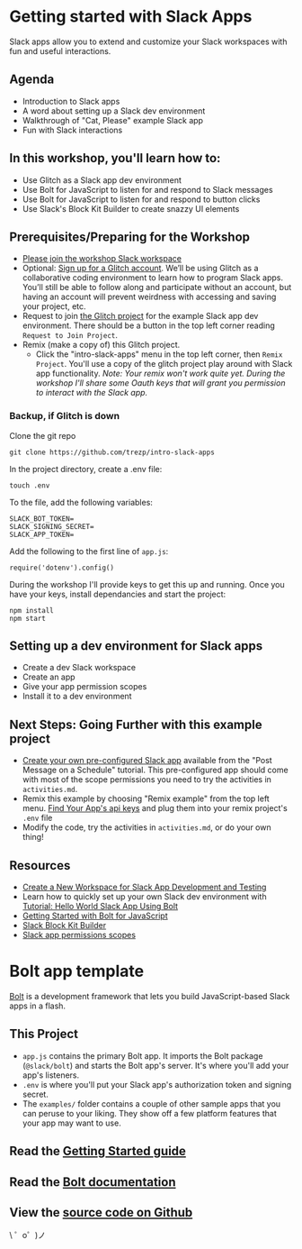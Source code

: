 # Getting started with Slack Apps 
Slack apps allow you to extend and customize your Slack workspaces with fun and useful interactions.

## Agenda
- Introduction to Slack apps 
- A word about setting up a Slack dev environment 
- Walkthrough of "Cat, Please" example Slack app 
- Fun with Slack interactions

## In this workshop, you'll learn how to:  
- Use Glitch as a Slack app dev environment
- Use Bolt for JavaScript to listen for and respond to Slack messages 
- Use Bolt for JavaScript to listen for and respond to button clicks 
- Use Slack's Block Kit Builder to create snazzy UI elements 

## Prerequisites/Preparing for the Workshop  
- [Please join the workshop Slack workspace](https://join.slack.com/t/slack-apps-yay/shared_invite/zt-wh8wk9d1-hYS9m_QOkilnjdHzEa8sIQht)
- Optional: [Sign up for a Glitch account](https://glitch.com/). We’ll be using Glitch as a collaborative coding environment to learn how to program Slack apps. You’ll still be able to follow along
and participate without an account, but having an account will prevent weirdness with accessing and saving your project, etc.
- Request to join [the Glitch project](https://glitch.com/edit/#!/intro-slack-apps) for the example Slack app dev environment. There
should be a button in the top left corner reading `Request to Join Project`.
- Remix (make a copy of) this Glitch project. 
  - Click the "intro-slack-apps" menu in the top left corner, then `Remix Project`. You'll use a copy of the glitch project
  play around with Slack app functionality. _Note: Your remix won't work quite yet. During the workshop I'll share some
  Oauth keys that will grant you permission to interact with the Slack app._

### Backup, if Glitch is down 
Clone the git repo 

```
git clone https://github.com/trezp/intro-slack-apps
```

In the project directory, create a .env file: 

```
touch .env
```
To the file, add the following variables: 

```
SLACK_BOT_TOKEN=
SLACK_SIGNING_SECRET=
SLACK_APP_TOKEN=
``` 
Add the following to the first line of `app.js`: 

```
require('dotenv').config()
```
During the workshop I'll provide keys to get this up and running. Once you have your keys, install dependancies 
and start the project: 

```
npm install
npm start
```


## Setting up a dev environment for Slack apps 
- Create a dev Slack workspace
- Create an app 
- Give your app permission scopes 
- Install it to a dev environment 


## Next Steps: Going Further with this example project 
- [Create your own pre-configured Slack app](https://api.slack.com/tutorials/tracks/scheduling-messages) available from the "Post Message on a Schedule" tutorial. This pre-configured
app should come with most of the scope permissions you need to try the activities in `activities.md`.
- Remix this example by choosing "Remix example" from the top left menu. [Find Your App's api keys](https://slack.dev/bolt-js/tutorial/getting-started#tokens-and-installing-apps)
and plug them into your remix project's `.env` file
- Modify the code, try the activities in `activities.md`, or do your own thing! 

## Resources 
- [Create a New Workspace for Slack App Development and Testing](https://slack.com/get-started#/create)
- Learn how to quickly set up your own Slack dev environment with [Tutorial: Hello World Slack App Using Bolt](https://api.slack.com/tutorials/tracks/hello-world-bolt)
- [Getting Started with Bolt for JavaScript](https://slack.dev/bolt-js/tutorial/getting-started)
- [Slack Block Kit Builder](https://app.slack.com/block-kit-builder/)
- [Slack app permissions scopes](https://api.slack.com/scopes)


Bolt app template
=================

[Bolt](https://slack.dev/bolt) is a development framework that lets you build JavaScript-based Slack apps in a flash.

This Project
------------

- `app.js` contains the primary Bolt app. It imports the Bolt package (`@slack/bolt`) and starts the Bolt app's server. It's where you'll add your app's listeners.
- `.env` is where you'll put your Slack app's authorization token and signing secret.
- The `examples/` folder contains a couple of other sample apps that you can peruse to your liking. They show off a few platform features that your app may want to use.


Read the [Getting Started guide](https://api.slack.com/start/building/bolt)
-------------------

Read the [Bolt documentation](https://slack.dev/bolt)
-------------------

View the [source code on Github](https://github.com/slackapi/bolt-js)
-------------------

\ ゜o゜)ノ
